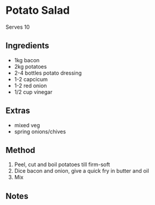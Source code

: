 # Potato Salad

Serves 10

## Ingredients

* 1kg bacon
* 2kg potatoes
* 2-4 bottles potato dressing
* 1-2 capcicum
* 1-2 red onion
* 1/2 cup vinegar

## Extras

* mixed veg
* spring onions/chives

## Method

1. Peel, cut and boil potatoes till firm-soft
2. Dice bacon and onion, give a quick fry in butter and oil
3. Mix

## Notes
